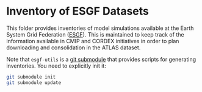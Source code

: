 # Inventory of ESGF Datasets

This folder provides inventories of model simulations available at the Earth System Grid Federation ([ESGF](https://esgf.llnl.gov)). This is maintained to keep track of the information available in CMIP and CORDEX initiatives in order to plan downloading and consolidation in the ATLAS dataset.

Note that `esgf-utils` is a [git submodule](https://git-scm.com/book/en/v2/Git-Tools-Submodules) that provides scripts for generating inventories. You need to explicitly init it:

```bash
git submodule init
git submodule update
```
